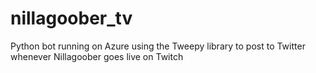 # nillagoober_tv
Python bot running on Azure using the Tweepy library to post to Twitter whenever Nillagoober goes live on Twitch
